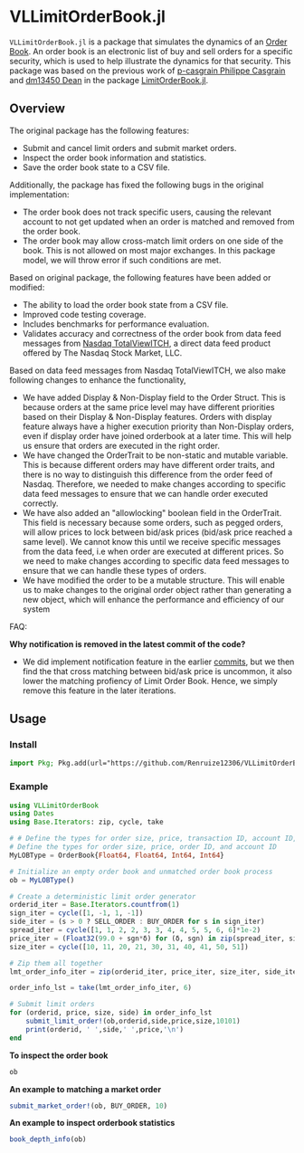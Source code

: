 # VLLimitOrderBook.jl
`VLLimitOrderBook.jl` is a package that simulates the dynamics of an [Order Book](https://www.investopedia.com/terms/o/order-book.asp). An order book is an electronic list of buy and sell orders for a specific security, which is used to help illustrate the dynamics for that security. This package was based on the previous work of [p-casgrain Philippe Casgrain](https://github.com/p-casgrain) and [dm13450 Dean](https://github.com/dm13450) in the package [LimitOrderBook.jl](https://github.com/p-casgrain/LimitOrderBook.jl).

## Overview
The original package has the following features:
* Submit and cancel limit orders and submit market orders.
* Inspect the order book information and statistics.
* Save the order book state to a CSV file.

Additionally, the package has fixed the following bugs in the original implementation:
* The order book does not track specific users, causing the relevant account to not get updated when an order is matched and removed from the order book.
* The order book may allow cross-match limit orders on one side of the book. This is not allowed on most major exchanges. In this package model, we will throw error if such conditions are met.

Based on original package, the following features have been added or modified:
* The ability to load the order book state from a CSV file.
* Improved code testing coverage.
* Includes benchmarks for performance evaluation.
* Validates accuracy and correctness of the order book from data feed messages from [Nasdaq TotalViewITCH](https://www.nasdaqtrader.com/content/technicalsupport/specifications/dataproducts/NQTVITCHSpecification.pdf), a direct data feed product offered by The Nasdaq Stock Market, LLC.

Based on data feed messages from Nasdaq TotalViewITCH, we also make following changes to enhance the functionality, 
* We have added Display & Non-Display field to the Order Struct. This is because orders at the same price level may have different priorities based on their Display & Non-Display features. Orders with display feature always have a higher execution priority than Non-Display orders, even if display order have joined orderbook at a later time. This will help us ensure that orders are executed in the right order.
* We have changed the OrderTrait to be non-static and mutable variable. This is because different orders may have different order traits, and there is no way to distinguish this difference from the order feed of Nasdaq. Therefore, we needed to make changes according to specific data feed messages to ensure that we can handle order executed correctly.
* We have also added an "allowlocking" boolean field in the OrderTrait. This field is necessary because some orders, such as pegged orders, will allow prices to lock between bid/ask prices (bid/ask price reached a same level). We cannot know this until we receive specific messages from the data feed, i.e when order are executed at different prices. So we need to make changes according to specific data feed messages to ensure that we can handle these types of orders.
* We have modified the order to be a mutable structure. This will enable us to make changes to the original order object rather than generating a new object, which will enhance the performance and efficiency of our system


FAQ:

**Why notification is removed in the latest commit of the code?**

* We did implement notification feature in the earlier [commits](https://github.com/Renruize12306/VLLimitOrderBook.jl/commit/d1773488d154122ad3fe3fe9dc8ca21d96438453), but we then find the that cross matching between bid/ask price is uncommon, it also lower the matching profiency of Limit Order Book. Hence, we simply remove this feature in the later iterations.


## Usage

### Install
```julia 
import Pkg; Pkg.add(url="https://github.com/Renruize12306/VLLimitOrderBook.jl.git")
```
### Example
```julia
using VLLimitOrderBook
using Dates
using Base.Iterators: zip, cycle, take

# # Define the types for order size, price, transaction ID, account ID, order creation time, IP address, and port
# Define the types for order size, price, order ID, and account ID
MyLOBType = OrderBook{Float64, Float64, Int64, Int64}

# Initialize an empty order book and unmatched order book process
ob = MyLOBType()

# Create a deterministic limit order generator
orderid_iter = Base.Iterators.countfrom(1)
sign_iter = cycle([1, -1, 1, -1])
side_iter = (s > 0 ? SELL_ORDER : BUY_ORDER for s in sign_iter)
spread_iter = cycle([1, 1, 2, 2, 3, 3, 4, 4, 5, 5, 6, 6]*1e-2)
price_iter = (Float32(99.0 + sgn*δ) for (δ, sgn) in zip(spread_iter, sign_iter))
size_iter = cycle([10, 11, 20, 21, 30, 31, 40, 41, 50, 51])

# Zip them all together
lmt_order_info_iter = zip(orderid_iter, price_iter, size_iter, side_iter)

order_info_lst = take(lmt_order_info_iter, 6)

# Submit limit orders
for (orderid, price, size, side) in order_info_lst
    submit_limit_order!(ob,orderid,side,price,size,10101)
    print(orderid, ' ',side,' ',price,'\n')
end
```
**To inspect the order book**
```julia
ob
```
**An example to matching a market order**
```julia
submit_market_order!(ob, BUY_ORDER, 10)
```
**An example to inspect orderbook statistics**
```julia
book_depth_info(ob)
```